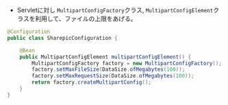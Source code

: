 - Servletに対し `MultipartConfigFactory`クラス, `MultipartConfigElement`クラスを利用して、ファイルの上限をあげる。

```java
@Configuration
public class SharepicConfiguration {

    @Bean
    public MultipartConfigElement multipartConfigElement() {
        MultipartConfigFactory factory = new MultipartConfigFactory();
        factory.setMaxFileSize(DataSize.ofMegabytes(100));
        factory.setMaxRequestSize(DataSize.ofMegabytes(100));
        return factory.createMultipartConfig();
    }
}
```
